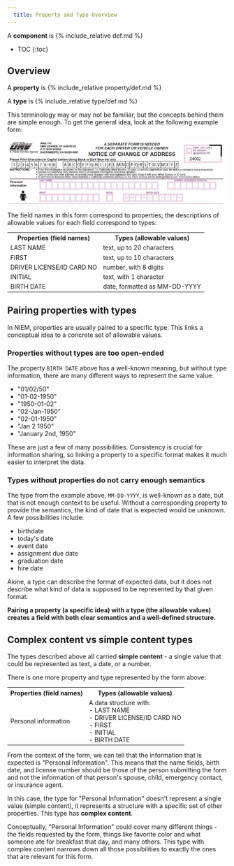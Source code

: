 ```yaml
---
  title: Property and Type Overview
---
```


A **component** is {% include_relative def.md %}

- TOC
{:toc}

## Overview

A **property** is {% include_relative property/def.md %}

A **type** is {% include_relative type/def.md %}

This terminology may or may not be familiar, but the concepts behind them are simple enough.  To get the general idea, look at the following example form:

![DMV Form](./images/dmv-form.jpg)

The field names in this form correspond to properties; the descriptions of allowable values for each field correspond to types:

<table class="table table-hover table-striped table-bordered">
<tr>
  <th>Properties (field names)</th>
  <th>Types (allowable values)</th>
</tr>
<tr>
  <td>LAST NAME</td>
  <td>text, up to 20 characters</td>
</tr>
<tr>
  <td>FIRST</td>
  <td>text, up to 10 characters</td>
</tr>
<tr>
  <td>DRIVER LICENSE/ID CARD NO</td>
  <td>number, with 8 digits</td>
</tr>
<tr>
  <td>INITIAL</td>
  <td>text, with 1 character</td>
</tr>
<tr>
  <td>BIRTH DATE</td>
  <td>date, formatted as MM-DD-YYYY</td>
</tr>
</table>

## Pairing properties with types

In NIEM, properties are usually paired to a specific type.  This links a conceptual idea to a concrete set of allowable values.

### Properties without types are too open-ended

The property `BIRTH DATE` above has a well-known meaning, but without type information, there are many different ways to represent the same value:

- "01/02/50"
- "01-02-1950"
- "1950-01-02"
- "02-Jan-1950"
- "02-01-1950"
- "Jan 2 1950"
- "January 2nd, 1950"

These are just a few of many possibilities.  Consistency is crucial for information sharing, so linking a property to a specific format makes it much easier to interpret the data.

### Types without properties do not carry enough semantics

The type from the example above, `MM-DD-YYYY`, is well-known as a date, but that is not enough context to be useful.  Without a corresponding property to provide the semantics, the kind of date that is expected would be unknown.  A few possibilities include:

- birthdate
- today's date
- event date
- assignment due date
- graduation date
- hire date

Alone, a type can describe the format of expected data, but it does not describe what kind of data is supposed to be represented by that given format.

**Pairing a property (a specific idea) with a type (the allowable values) creates a field with both clear semantics and a well-defined structure.**

## Complex content vs simple content types

The types described above all carried **simple content** - a single value that could be represented as text, a date, or a number.

There is one more property and type represented by the form above:

<table class="table table-hover table-striped table-bordered">
<tr>
  <th>Properties (field names)</th>
  <th>Types (allowable values)</th>
</tr>
<tr>
  <td>Personal information</td>
  <td>A data structure with:<br>- LAST NAME<br>- DRIVER LICENSE/ID CARD NO<br>- FIRST<br>- INITIAL<br>- BIRTH DATE</td>
</tr>
</table>

From the context of the form, we can tell that the information that is expected is "Personal Information".  This means that the name fields, birth date, and license number should be those of the person submitting the form and not the information of that person's spouse, child, emergency contact, or insurance agent.

In this case, the type for "Personal Information" doesn't represent a single value (simple content), it represents a structure with a specific set of other properties.  This type has **complex content**.

Conceptually, "Personal Information" could cover many different things - the fields requested by the form, things like favorite color and what someone ate for breakfast that day, and many others.  This type with complex content narrows down all those possibilities to exactly the ones that are relevant for this form.
